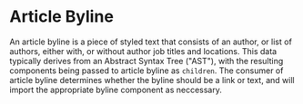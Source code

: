 # Article Byline

An article byline is a piece of styled text that consists of an author, or list
of authors, either with, or without author job titles and locations. This data
typically derives from an Abstract Syntax Tree ("AST"), with the resulting
components being passed to article byline as `children`. The consumer of article
byline determines whether the byline should be a link or text, and will import
the appropriate byline component as neccessary.

